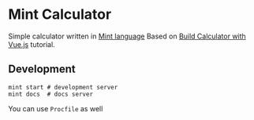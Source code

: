 # Mint Calculator

Simple calculator written in [Mint language](https://www.mint-lang.com/)
Based on [Build Calculator with Vue.js](https://www.youtube.com/watch?v=m1_ih43p24s) tutorial.

## Development

```
mint start # development server
mint docs  # docs server
```

You can use `Procfile` as well
